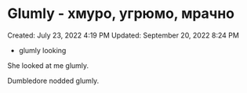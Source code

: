 # Glumly - хмуро, угрюмо, мрачно

Created: July 23, 2022 4:19 PM
Updated: September 20, 2022 8:24 PM

- glumly looking

She looked at me glumly.

Dumbledore nodded glumly.
